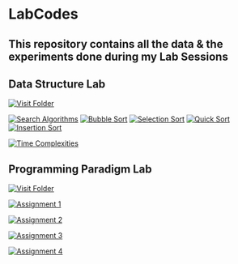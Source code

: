 # LabCodes
## This repository contains all the data & the experiments done during my Lab Sessions

## Data Structure Lab
[![Visit Folder](https://img.shields.io/badge/Open-Visit%20Folder-blue)](OnkarDsl)

[![Search Algorithms](https://img.shields.io/badge/Open-Search%20Algorithms-blue)](OnkarDsl/searchAlgo.c)
[![Bubble Sort](https://img.shields.io/badge/Open-Bubble%20Sort-blue)](OnkarDsl/bubble_sort.c)
[![Selection Sort](https://img.shields.io/badge/Open-Selection%20Sort-blue)](OnkarDsl/selectionSort.c)
[![Quick Sort](https://img.shields.io/badge/Open-Quick%20Sort-blue)](OnkarDsl/quickSort.c)
[![Insertion Sort](https://img.shields.io/badge/Open-Insertion%20Sort-blue)](OnkarDsl/insertionSort.c)

[![Time Complexities](https://img.shields.io/badge/Open-Time%20Complexities-blue)](OnkarDsl/TimeComplexities.c)

## Programming Paradigm Lab
[![Visit Folder](https://img.shields.io/badge/Open-Visit%20Folder-blue)](OnkarPPL)

[![Assignment 1](https://img.shields.io/badge/Open-Assignment%201-blue)](OnkarPPL/Assignment1.md)

[![Assignment 2](https://img.shields.io/badge/Open-Assignment%202-blue)](OnkarPPL/Assignment2.md)

[![Assignment 3](https://img.shields.io/badge/Open-Assignment%203-blue)](OnkarPPL/Assignment3.md)

[![Assignment 4](https://img.shields.io/badge/Open-Assignment%204-blue)](OnkarPPL/Assignment4.md)

